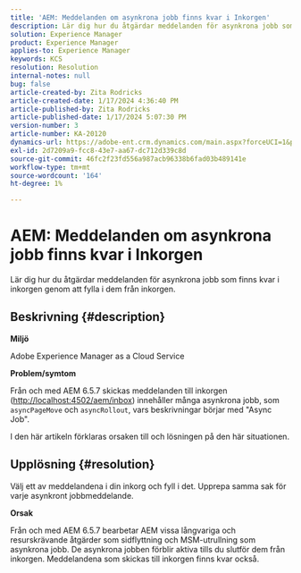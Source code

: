 ```yaml
---
title: 'AEM: Meddelanden om asynkrona jobb finns kvar i Inkorgen'
description: Lär dig hur du åtgärdar meddelanden för asynkrona jobb som behålls i inkorgen.
solution: Experience Manager
product: Experience Manager
applies-to: Experience Manager
keywords: KCS
resolution: Resolution
internal-notes: null
bug: false
article-created-by: Zita Rodricks
article-created-date: 1/17/2024 4:36:40 PM
article-published-by: Zita Rodricks
article-published-date: 1/17/2024 5:07:30 PM
version-number: 3
article-number: KA-20120
dynamics-url: https://adobe-ent.crm.dynamics.com/main.aspx?forceUCI=1&pagetype=entityrecord&etn=knowledgearticle&id=094bc993-56b5-ee11-a569-6045bd006239
exl-id: 2d7209a9-fcc8-43e7-aa67-dc712d339c8d
source-git-commit: 46fc2f23fd556a987acb96338b6fad03b489141e
workflow-type: tm+mt
source-wordcount: '164'
ht-degree: 1%

---
```


# AEM: Meddelanden om asynkrona jobb finns kvar i Inkorgen


Lär dig hur du åtgärdar meddelanden för asynkrona jobb som finns kvar i inkorgen genom att fylla i dem från inkorgen.

## Beskrivning {#description}


<b>Miljö</b>

Adobe Experience Manager as a Cloud Service

<b>Problem/symtom</b>

Från och med AEM 6.5.7 skickas meddelanden till inkorgen ([http://localhost:4502/aem/inbox](http://localhost:4502/aem/inbox)) innehåller många asynkrona jobb, som `asyncPageMove` och `asyncRollout`, vars beskrivningar börjar med &quot;Async Job&quot;.

I den här artikeln förklaras orsaken till och lösningen på den här situationen.




## Upplösning {#resolution}


Välj ett av meddelandena i din inkorg och fyll i det. Upprepa samma sak för varje asynkront jobbmeddelande.

<b>Orsak</b>

Från och med AEM 6.5.7 bearbetar AEM vissa långvariga och resurskrävande åtgärder som sidflyttning och MSM-utrullning som asynkrona jobb. De asynkrona jobben förblir aktiva tills du slutför dem från inkorgen. Meddelandena som skickas till inkorgen finns kvar också.
